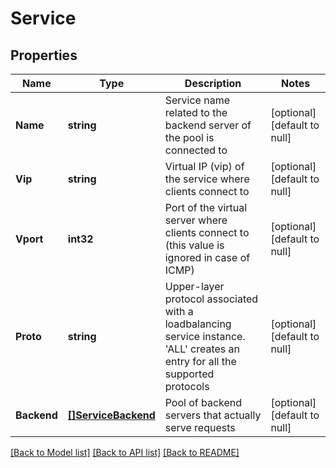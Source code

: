 # Service

## Properties
Name | Type | Description | Notes
------------ | ------------- | ------------- | -------------
**Name** | **string** | Service name related to the backend server of the pool is connected to | [optional] [default to null]
**Vip** | **string** | Virtual IP (vip) of the service where clients connect to | [optional] [default to null]
**Vport** | **int32** | Port of the virtual server where clients connect to (this value is ignored in case of ICMP) | [optional] [default to null]
**Proto** | **string** | Upper-layer protocol associated with a loadbalancing service instance. &#39;ALL&#39; creates an entry for all the supported protocols | [optional] [default to null]
**Backend** | [**[]ServiceBackend**](ServiceBackend.md) | Pool of backend servers that actually serve requests | [optional] [default to null]

[[Back to Model list]](../README.md#documentation-for-models) [[Back to API list]](../README.md#documentation-for-api-endpoints) [[Back to README]](../README.md)


